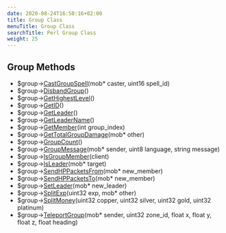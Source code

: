 ```yaml
---
date: 2020-08-24T16:50:16+02:00
title: Group Class
menuTitle: Group Class
searchTitle: Perl Group Class
weight: 25
---
```


## Group Methods
- $group->[CastGroupSpell](castgroupspell)(mob* caster, uint16 spell_id)
- $group->[DisbandGroup](disbandgroup)()
- $group->[GetHighestLevel](gethighestlevel)()
- $group->[GetID](getid)()
- $group->[GetLeader](getleader)()
- $group->[GetLeaderName](getleadername)()
- $group->[GetMember](getmember)(int group_index)
- $group->[GetTotalGroupDamage](gettotalgroupdamage)(mob* other)
- $group->[GroupCount](groupcount)()
- $group->[GroupMessage](groupmessage)(mob* sender, uint8 language, string message)
- $group->[IsGroupMember](isgroupmember)(client)
- $group->[IsLeader](isleader)(mob* target)
- $group->[SendHPPacketsFrom](sendhppacketsfrom)(mob* new_member)
- $group->[SendHPPacketsTo](sendhppacketsto)(mob* new_member)
- $group->[SetLeader](setleader)(mob* new_leader)
- $group->[SplitExp](splitexp)(uint32 exp, mob* other)
- $group->[SplitMoney](splitmoney)(uint32 copper, uint32 silver, uint32 gold, uint32 platinum)
- $group->[TeleportGroup](teleportgroup)(mob* sender, uint32 zone_id, float x, float y, float z, float heading)